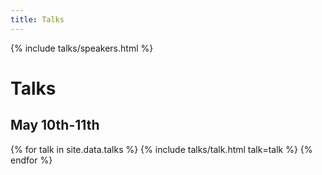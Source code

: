 ```yaml
---
title: Talks
---
```


{% include talks/speakers.html %}

<div class="limit limit--top-margin">

  <div class="talks-intro">
    <h1 class="talks-intro__title">
      Talks
    </h1>
  </div>

  <div class="talks-intro">
    <h2 class="talks-intro__date">
      May 10th-11th
    </h2>
  </div>

  {% for talk in site.data.talks %}
    {% include talks/talk.html talk=talk %}
  {% endfor %}

</div>
